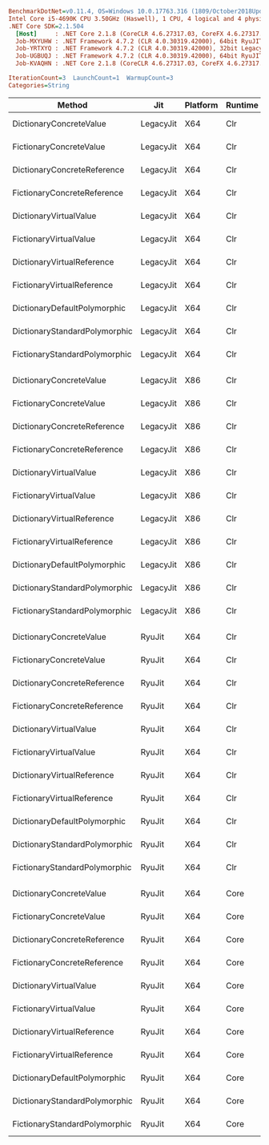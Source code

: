 ``` ini

BenchmarkDotNet=v0.11.4, OS=Windows 10.0.17763.316 (1809/October2018Update/Redstone5)
Intel Core i5-4690K CPU 3.50GHz (Haswell), 1 CPU, 4 logical and 4 physical cores
.NET Core SDK=2.1.504
  [Host]     : .NET Core 2.1.8 (CoreCLR 4.6.27317.03, CoreFX 4.6.27317.03), 64bit RyuJIT
  Job-MXYUHW : .NET Framework 4.7.2 (CLR 4.0.30319.42000), 64bit RyuJIT-v4.7.3324.0
  Job-YRTXYQ : .NET Framework 4.7.2 (CLR 4.0.30319.42000), 32bit LegacyJIT-v4.7.3324.0
  Job-UGBUQJ : .NET Framework 4.7.2 (CLR 4.0.30319.42000), 64bit RyuJIT-v4.7.3324.0
  Job-KVAQHN : .NET Core 2.1.8 (CoreCLR 4.6.27317.03, CoreFX 4.6.27317.03), 64bit RyuJIT

IterationCount=3  LaunchCount=1  WarmupCount=3  
Categories=String  

```
|                        Method |       Jit | Platform | Runtime |     Mean |     Error |    StdDev | Ratio | RatioSD |
|------------------------------ |---------- |--------- |-------- |---------:|----------:|----------:|------:|--------:|
|       DictionaryConcreteValue | LegacyJit |      X64 |     Clr | 18.38 ns | 4.2953 ns | 0.2354 ns |  1.07 |    0.01 |
|       FictionaryConcreteValue | LegacyJit |      X64 |     Clr | 16.64 ns | 2.1605 ns | 0.1184 ns |  0.97 |    0.01 |
|   DictionaryConcreteReference | LegacyJit |      X64 |     Clr | 17.29 ns | 1.8147 ns | 0.0995 ns |  1.01 |    0.01 |
|   FictionaryConcreteReference | LegacyJit |      X64 |     Clr | 20.74 ns | 0.5188 ns | 0.0284 ns |  1.21 |    0.01 |
|        DictionaryVirtualValue | LegacyJit |      X64 |     Clr | 18.03 ns | 0.7100 ns | 0.0389 ns |  1.05 |    0.01 |
|        FictionaryVirtualValue | LegacyJit |      X64 |     Clr | 19.71 ns | 0.7489 ns | 0.0410 ns |  1.15 |    0.00 |
|    DictionaryVirtualReference | LegacyJit |      X64 |     Clr | 17.05 ns | 0.1217 ns | 0.0067 ns |  1.00 |    0.01 |
|    FictionaryVirtualReference | LegacyJit |      X64 |     Clr | 19.60 ns | 0.7919 ns | 0.0434 ns |  1.14 |    0.01 |
|  DictionaryDefaultPolymorphic | LegacyJit |      X64 |     Clr | 17.32 ns | 9.0069 ns | 0.4937 ns |  1.01 |    0.03 |
| DictionaryStandardPolymorphic | LegacyJit |      X64 |     Clr | 17.13 ns | 1.7329 ns | 0.0950 ns |  1.00 |    0.00 |
| FictionaryStandardPolymorphic | LegacyJit |      X64 |     Clr | 20.45 ns | 0.5336 ns | 0.0292 ns |  1.19 |    0.01 |
|                               |           |          |         |          |           |           |       |         |
|       DictionaryConcreteValue | LegacyJit |      X86 |     Clr | 16.24 ns | 0.2958 ns | 0.0162 ns |  1.07 |    0.00 |
|       FictionaryConcreteValue | LegacyJit |      X86 |     Clr | 13.07 ns | 2.6219 ns | 0.1437 ns |  0.86 |    0.01 |
|   DictionaryConcreteReference | LegacyJit |      X86 |     Clr | 15.90 ns | 3.6139 ns | 0.1981 ns |  1.05 |    0.01 |
|   FictionaryConcreteReference | LegacyJit |      X86 |     Clr | 15.47 ns | 0.1988 ns | 0.0109 ns |  1.02 |    0.00 |
|        DictionaryVirtualValue | LegacyJit |      X86 |     Clr | 16.23 ns | 0.9518 ns | 0.0522 ns |  1.07 |    0.00 |
|        FictionaryVirtualValue | LegacyJit |      X86 |     Clr | 15.72 ns | 0.5715 ns | 0.0313 ns |  1.04 |    0.00 |
|    DictionaryVirtualReference | LegacyJit |      X86 |     Clr | 15.95 ns | 0.4811 ns | 0.0264 ns |  1.05 |    0.00 |
|    FictionaryVirtualReference | LegacyJit |      X86 |     Clr | 15.46 ns | 0.8404 ns | 0.0461 ns |  1.02 |    0.00 |
|  DictionaryDefaultPolymorphic | LegacyJit |      X86 |     Clr | 15.16 ns | 0.8576 ns | 0.0470 ns |  1.00 |    0.00 |
| DictionaryStandardPolymorphic | LegacyJit |      X86 |     Clr | 15.15 ns | 0.1390 ns | 0.0076 ns |  1.00 |    0.00 |
| FictionaryStandardPolymorphic | LegacyJit |      X86 |     Clr | 16.22 ns | 7.1593 ns | 0.3924 ns |  1.07 |    0.03 |
|                               |           |          |         |          |           |           |       |         |
|       DictionaryConcreteValue |    RyuJit |      X64 |     Clr | 18.33 ns | 0.3927 ns | 0.0215 ns |  1.08 |    0.00 |
|       FictionaryConcreteValue |    RyuJit |      X64 |     Clr | 16.47 ns | 0.4353 ns | 0.0239 ns |  0.97 |    0.00 |
|   DictionaryConcreteReference |    RyuJit |      X64 |     Clr | 17.35 ns | 0.6401 ns | 0.0351 ns |  1.02 |    0.00 |
|   FictionaryConcreteReference |    RyuJit |      X64 |     Clr | 19.88 ns | 0.6677 ns | 0.0366 ns |  1.17 |    0.00 |
|        DictionaryVirtualValue |    RyuJit |      X64 |     Clr | 18.06 ns | 0.3791 ns | 0.0208 ns |  1.06 |    0.00 |
|        FictionaryVirtualValue |    RyuJit |      X64 |     Clr | 20.20 ns | 0.5232 ns | 0.0287 ns |  1.19 |    0.00 |
|    DictionaryVirtualReference |    RyuJit |      X64 |     Clr | 17.13 ns | 1.5985 ns | 0.0876 ns |  1.01 |    0.01 |
|    FictionaryVirtualReference |    RyuJit |      X64 |     Clr | 19.60 ns | 0.5294 ns | 0.0290 ns |  1.15 |    0.00 |
|  DictionaryDefaultPolymorphic |    RyuJit |      X64 |     Clr | 17.02 ns | 0.3825 ns | 0.0210 ns |  1.00 |    0.00 |
| DictionaryStandardPolymorphic |    RyuJit |      X64 |     Clr | 17.04 ns | 0.9319 ns | 0.0511 ns |  1.00 |    0.00 |
| FictionaryStandardPolymorphic |    RyuJit |      X64 |     Clr | 20.26 ns | 0.5920 ns | 0.0324 ns |  1.19 |    0.01 |
|                               |           |          |         |          |           |           |       |         |
|       DictionaryConcreteValue |    RyuJit |      X64 |    Core | 20.35 ns | 0.2532 ns | 0.0139 ns |  0.90 |    0.01 |
|       FictionaryConcreteValue |    RyuJit |      X64 |    Core | 19.24 ns | 0.0573 ns | 0.0031 ns |  0.85 |    0.01 |
|   DictionaryConcreteReference |    RyuJit |      X64 |    Core | 22.84 ns | 0.9990 ns | 0.0548 ns |  1.01 |    0.01 |
|   FictionaryConcreteReference |    RyuJit |      X64 |    Core | 22.99 ns | 0.7054 ns | 0.0387 ns |  1.02 |    0.01 |
|        DictionaryVirtualValue |    RyuJit |      X64 |    Core | 20.31 ns | 1.4618 ns | 0.0801 ns |  0.90 |    0.01 |
|        FictionaryVirtualValue |    RyuJit |      X64 |    Core | 20.57 ns | 7.3025 ns | 0.4003 ns |  0.91 |    0.01 |
|    DictionaryVirtualReference |    RyuJit |      X64 |    Core | 20.63 ns | 7.1456 ns | 0.3917 ns |  0.91 |    0.01 |
|    FictionaryVirtualReference |    RyuJit |      X64 |    Core | 19.48 ns | 2.2060 ns | 0.1209 ns |  0.86 |    0.01 |
|  DictionaryDefaultPolymorphic |    RyuJit |      X64 |    Core | 16.90 ns | 1.7670 ns | 0.0969 ns |  0.75 |    0.00 |
| DictionaryStandardPolymorphic |    RyuJit |      X64 |    Core | 22.59 ns | 3.9474 ns | 0.2164 ns |  1.00 |    0.00 |
| FictionaryStandardPolymorphic |    RyuJit |      X64 |    Core | 20.50 ns | 9.7873 ns | 0.5365 ns |  0.91 |    0.03 |

